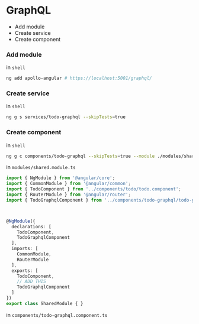 # GraphQL
* Add module
* Create service
* Create component


### Add module
in `shell`
```sh
ng add apollo-angular # https://localhost:5001/graphql/
```
### Create service
in `shell`
```sh
ng g s services/todo-graphql --skipTests=true
```
### Create component
in `shell`
```sh
ng g c components/todo-graphql --skipTests=true --module ./modules/shared
```
in `modules/shared.module.ts`
```ts
import { NgModule } from '@angular/core';
import { CommonModule } from '@angular/common';
import { TodoComponent } from '../components/todo/todo.component';
import { RouterModule } from '@angular/router';
import { TodoGraphqlComponent } from '../components/todo-graphql/todo-graphql.component';



@NgModule({
  declarations: [
    TodoComponent,
    TodoGraphqlComponent
  ],
  imports: [
    CommonModule,
    RouterModule
  ],
  exports: [
    TodoComponent,
    // ADD THIS
    TodoGraphqlComponent
  ]
})
export class SharedModule { }

```
in `components/todo-graphql.component.ts`
```ts

```
